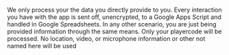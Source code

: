 We only process your the data you directly provide to you. Every interaction you have with the app is sent off, unencrypted, to a Google Apps Script and handled in Google Spreadsheets. In any other scenario, you are just being provided information through the same means. Only your playercode will be processed. No location, video, or microphone information or other not named here will be used

